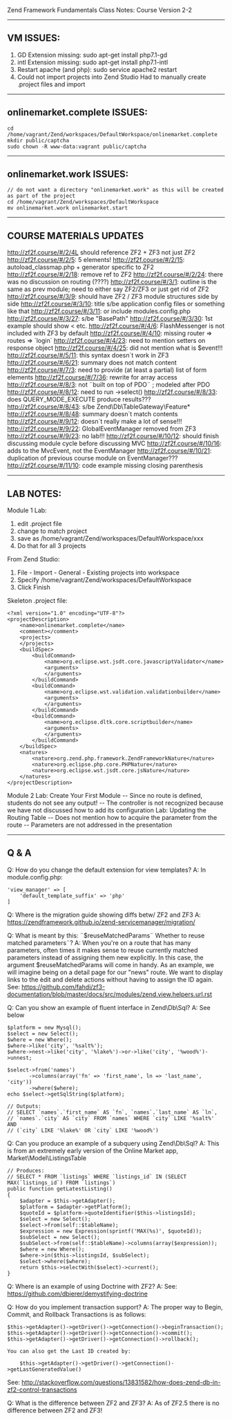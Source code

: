 Zend Framework Fundamentals Class Notes: Course Version 2-2

-----------------------------------------------------------------------------------------------
VM ISSUES:
-----------------------------------------------------------------------------------------------
1. GD Extension missing:
   sudo apt-get install php7.1-gd
2. intl Extension missing:
   sudo apt-get install php7.1-intl
3. Restart apache (and php):
   sudo service apache2 restart
4. Could not import projects into Zend Studio
   Had to manually create .project files and import

-----------------------------------------------------------------------------------------------
onlinemarket.complete ISSUES:
-----------------------------------------------------------------------------------------------

```
cd /home/vagrant/Zend/workspaces/DefaultWorkspace/onlinemarket.complete
mkdir public/captcha
sudo chown -R www-data:vagrant public/captcha
```

-----------------------------------------------------------------------------------------------
onlinemarket.work ISSUES:
-----------------------------------------------------------------------------------------------

```
// do not want a directory "onlinemarket.work" as this will be created as part of the project
cd /home/vagrant/Zend/workspaces/DefaultWorkspace
mv onlinemarket.work onlinemarket.start
```


-----------------------------------------------------------------------------------------------
COURSE MATERIALS UPDATES
-----------------------------------------------------------------------------------------------
http://zf2f.course/#/2/4L should reference ZF2 + ZF3 not just ZF2
http://zf2f.course/#/2/5: 5 elements!
http://zf2f.course/#/2/15: autoload_classmap.php + generator specific to ZF2
http://zf2f.course/#/2/18: remove ref to ZF2
http://zf2f.course/#/2/24: there was no discussion on routing (????)
http://zf2f.course/#/3/1: outline is the same as prev module; need to either say ZF2/ZF3 or just get rid of ZF2
http://zf2f.course/#/3/9: should have ZF2 / ZF3 module structures side by side
http://zf2f.course/#/3/10: title s/be application config files or something like that
http://zf2f.course/#/3/11: or include modules.config.php
http://zf2f.course/#/3/27: s/be "BasePath"
http://zf2f.course/#/3/30: 1st example should show &lt; etc.
http://zf2f.course/#/4/6: FlashMessenger is not included with ZF3 by default
http://zf2f.course/#/4/10: missing router => routes => ´login´
http://zf2f.course/#/4/23: need to mention setters on response object
http://zf2f.course/#/4/25: did not mention what is $event!!!
http://zf2f.course/#/5/11: this syntax doesn´t work in ZF3
http://zf2f.course/#/6/21: summary does not match content
http://zf2f.course/#/7/3: need to provide (at least a partial) list of form elements
http://zf2f.course/#/7/36: rewrite for array access
http://zf2f.course/#/8/3: not ¨built on top of PDO¨ ; modeled after PDO
http://zf2f.course/#/8/12: need to run ->select()
http://zf2f.course/#/8/33: does QUERY_MODE_EXECUTE produce results???
http://zf2f.course/#/8/43: s/be Zend\Db\TableGateway\Feature\*
http://zf2f.course/#/8/48: summary doesn´t match contents
http://zf2f.course/#/9/12: doesn´t really make a lot of sense!!!
http://zf2f.course/#/9/22: GlobalEventManager removed from ZF3
http://zf2f.course/#/9/23: no lab!!!
http://zf2f.course/#/10/12: should finish discussing module cycle before discussing MVC
http://zf2f.course/#/10/16: adds to the MvcEvent, not the EventManager
http://zf2f.course/#/10/21: duplication of previous course module on EventManager???
http://zf2f.course/#/11/10: code example missing closing parenthesis

-----------------------------------------------------------------------------------------------
LAB NOTES:
-----------------------------------------------------------------------------------------------
Module 1 Lab:
1. edit .project file
2. change <name>to match project
3. save as /home/vagrant/Zend/workspaces/DefaultWorkspace/xxx
4. Do that for all 3 projects

From Zend Studio:
1. File - Import - General - Existing projects into workspace
2. Specify /home/vagrant/Zend/workspaces/DefaultWorkspace
3. Click Finish

Skeleton .project file:

```
<?xml version="1.0" encoding="UTF-8"?>
<projectDescription>
    <name>onlinemarket.complete</name>
    <comment></comment>
    <projects>
    </projects>
    <buildSpec>
        <buildCommand>
            <name>org.eclipse.wst.jsdt.core.javascriptValidator</name>
            <arguments>
            </arguments>
        </buildCommand>
        <buildCommand>
            <name>org.eclipse.wst.validation.validationbuilder</name>
            <arguments>
            </arguments>
        </buildCommand>
        <buildCommand>
            <name>org.eclipse.dltk.core.scriptbuilder</name>
            <arguments>
            </arguments>
        </buildCommand>
    </buildSpec>
    <natures>
        <nature>org.zend.php.framework.ZendFrameworkNature</nature>
        <nature>org.eclipse.php.core.PHPNature</nature>
        <nature>org.eclipse.wst.jsdt.core.jsNature</nature>
    </natures>
</projectDescription>
```

Module 2 Lab: Create Your First Module
-- Since no route is defined, students do not see any output!
-- The controller is not recognized because we have not discussed how to add its configuration
Lab: Updating the Routing Table
-- Does not mention how to acquire the parameter from the route
-- Parameters are not addressed in the presentation

-----------------------------------------------------------------------------------------------
Q & A
-----------------------------------------------------------------------------------------------
Q: How do you change the default extension for view templates?
A: In module.config.php:
```
'view_manager' => [
    'default_template_suffix' => 'php'
]
```

Q: Where is the migration guide showing diffs betw/ ZF2 and ZF3
A: https://zendframework.github.io/zend-servicemanager/migration/

Q: What is meant by this: ¨$reuseMatchedParams¨	Whether to reuse matched parameters¨?
A: When you're on a route that has many parameters, often times it makes sense to reuse currently
   matched parameters instead of assigning them new explicitly. In this case, the argument
   $reuseMatchedParams will come in handy.  As an example, we will imagine being on a detail page for
   our "news" route. We want to display links to the èdit and delete actions without having to assign the ID again.
   See: https://github.com/fahdi/zf3-documentation/blob/master/docs/src/modules/zend.view.helpers.url.rst

Q: Can you show an example of fluent interface in Zend\Db\Sql?
A: See below
```
$platform = new Mysql();
$select = new Select();
$where = new Where();
$where->like('city', '%salt%');
$where->nest->like('city', '%lake%')->or->like('city', '%wood%')->unnest;

$select->from('names')
       ->columns(array('fn' => 'first_name', ln => 'last_name', 'city'))
       ->where($where);
echo $select->getSqlString($platform);

// Outputs:
// SELECT `names`.`first_name` AS `fn`, `names`.`last_name` AS `ln`,
// `names`.`city` AS `city` FROM `names` WHERE `city` LIKE '%salt%' AND
// (`city` LIKE '%lake%' OR `city` LIKE '%wood%')
```

Q: Can you produce an example of a subquery using Zend\Db\Sql?
A: This is from an extremely early version of the Online Market app, Market\Model\ListingsTable
```
// Produces:
// SELECT * FROM `listings` WHERE `listings_id` IN (SELECT MAX(`listings_id`) FROM `listings`)
public function getLatestListing()
{
    $adapter = $this->getAdapter();
    $platform = $adapter->getPlatform();
    $quoteId = $platform->quoteIdentifier($this->listingsId);
    $select = new Select();
    $select->from(self::$tableName);
    $expression = new Expression(sprintf('MAX(%s)', $quoteId));
    $subSelect = new Select();
    $subSelect->from(self::$tableName)->columns(array($expression));
    $where = new Where();
    $where->in($this->listingsId, $subSelect);
    $select->where($where);
    return $this->selectWith($select)->current();
}
```

Q: Where is an example of using Doctrine with ZF2?
A: See: https://github.com/dbierer/demystifying-doctrine

Q: How do you implement transaction support?
A: The proper way to Begin, Commit, and Rollback Transactions is as follows:
```
$this->getAdapter()->getDriver()->getConnection()->beginTransaction();
$this->getAdapter()->getDriver()->getConnection()->commit();
$this->getAdapter()->getDriver()->getConnection()->rollback();
```
    You can also get the Last ID created by:
```
    $this->getAdapter()->getDriver()->getConnection()->getLastGeneratedValue()
```
   See: http://stackoverflow.com/questions/13831582/how-does-zend-db-in-zf2-control-transactions

Q: What is the difference between ZF2 and ZF3?
A: As of ZF2.5 there is no difference between ZF2 and ZF3!
